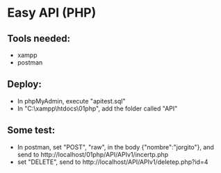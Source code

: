 # Easy API (PHP)

## Tools needed:
* xampp
* postman

## Deploy:
* In phpMyAdmin, execute "apitest.sql"
* In "C:\xampp\htdocs\01php", add the folder called "API"

## Some test:
* In postman, set "POST", "raw", in the body {"nombre":"jorgito"}, and send to http://localhost/01php/API/APIv1/incertp.php
* set "DELETE", send to http://localhost/API/APIv1/deletep.php?id=4




